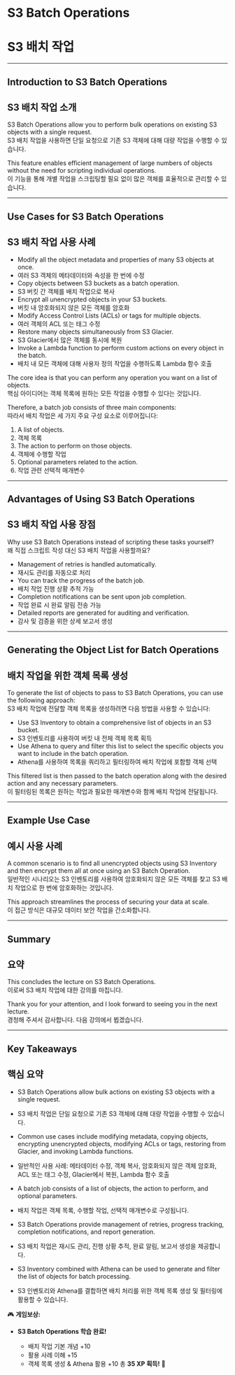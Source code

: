 # S3 Batch Operations  
# S3 배치 작업  

---

## Introduction to S3 Batch Operations  
## S3 배치 작업 소개  

S3 Batch Operations allow you to perform bulk operations on existing S3 objects with a single request.  
S3 배치 작업을 사용하면 단일 요청으로 기존 S3 객체에 대해 대량 작업을 수행할 수 있습니다.  

This feature enables efficient management of large numbers of objects without the need for scripting individual operations.  
이 기능을 통해 개별 작업을 스크립팅할 필요 없이 많은 객체를 효율적으로 관리할 수 있습니다.  

---

## Use Cases for S3 Batch Operations  
## S3 배치 작업 사용 사례  

- Modify all the object metadata and properties of many S3 objects at once.  
- 여러 S3 객체의 메타데이터와 속성을 한 번에 수정  
- Copy objects between S3 buckets as a batch operation.  
- S3 버킷 간 객체를 배치 작업으로 복사  
- Encrypt all unencrypted objects in your S3 buckets.  
- 버킷 내 암호화되지 않은 모든 객체를 암호화  
- Modify Access Control Lists (ACLs) or tags for multiple objects.  
- 여러 객체의 ACL 또는 태그 수정  
- Restore many objects simultaneously from S3 Glacier.  
- S3 Glacier에서 많은 객체를 동시에 복원  
- Invoke a Lambda function to perform custom actions on every object in the batch.  
- 배치 내 모든 객체에 대해 사용자 정의 작업을 수행하도록 Lambda 함수 호출  

The core idea is that you can perform any operation you want on a list of objects.  
핵심 아이디어는 객체 목록에 원하는 모든 작업을 수행할 수 있다는 것입니다.  

Therefore, a batch job consists of three main components:  
따라서 배치 작업은 세 가지 주요 구성 요소로 이루어집니다:  

1. A list of objects.  
1. 객체 목록  
2. The action to perform on those objects.  
2. 객체에 수행할 작업  
3. Optional parameters related to the action.  
3. 작업 관련 선택적 매개변수  

---

## Advantages of Using S3 Batch Operations  
## S3 배치 작업 사용 장점  

Why use S3 Batch Operations instead of scripting these tasks yourself?  
왜 직접 스크립트 작성 대신 S3 배치 작업을 사용할까요?  

- Management of retries is handled automatically.  
- 재시도 관리를 자동으로 처리  
- You can track the progress of the batch job.  
- 배치 작업 진행 상황 추적 가능  
- Completion notifications can be sent upon job completion.  
- 작업 완료 시 완료 알림 전송 가능  
- Detailed reports are generated for auditing and verification.  
- 감사 및 검증을 위한 상세 보고서 생성  

---

## Generating the Object List for Batch Operations  
## 배치 작업을 위한 객체 목록 생성  

To generate the list of objects to pass to S3 Batch Operations, you can use the following approach:  
S3 배치 작업에 전달할 객체 목록을 생성하려면 다음 방법을 사용할 수 있습니다:  

- Use S3 Inventory to obtain a comprehensive list of objects in an S3 bucket.  
- S3 인벤토리를 사용하여 버킷 내 전체 객체 목록 획득  
- Use Athena to query and filter this list to select the specific objects you want to include in the batch operation.  
- Athena를 사용하여 목록을 쿼리하고 필터링하여 배치 작업에 포함할 객체 선택  

This filtered list is then passed to the batch operation along with the desired action and any necessary parameters.  
이 필터링된 목록은 원하는 작업과 필요한 매개변수와 함께 배치 작업에 전달됩니다.  

---

## Example Use Case  
## 예시 사용 사례  

A common scenario is to find all unencrypted objects using S3 Inventory and then encrypt them all at once using an S3 Batch Operation.  
일반적인 시나리오는 S3 인벤토리를 사용하여 암호화되지 않은 모든 객체를 찾고 S3 배치 작업으로 한 번에 암호화하는 것입니다.  

This approach streamlines the process of securing your data at scale.  
이 접근 방식은 대규모 데이터 보안 작업을 간소화합니다.  

---

## Summary  
## 요약  

This concludes the lecture on S3 Batch Operations.  
이로써 S3 배치 작업에 대한 강의를 마칩니다.  

Thank you for your attention, and I look forward to seeing you in the next lecture.  
경청해 주셔서 감사합니다. 다음 강의에서 뵙겠습니다.  

---

## Key Takeaways  
## 핵심 요약  

- S3 Batch Operations allow bulk actions on existing S3 objects with a single request.  
- S3 배치 작업은 단일 요청으로 기존 S3 객체에 대해 대량 작업을 수행할 수 있습니다.  

- Common use cases include modifying metadata, copying objects, encrypting unencrypted objects, modifying ACLs or tags, restoring from Glacier, and invoking Lambda functions.  
- 일반적인 사용 사례: 메타데이터 수정, 객체 복사, 암호화되지 않은 객체 암호화, ACL 또는 태그 수정, Glacier에서 복원, Lambda 함수 호출  

- A batch job consists of a list of objects, the action to perform, and optional parameters.  
- 배치 작업은 객체 목록, 수행할 작업, 선택적 매개변수로 구성됩니다.  

- S3 Batch Operations provide management of retries, progress tracking, completion notifications, and report generation.  
- S3 배치 작업은 재시도 관리, 진행 상황 추적, 완료 알림, 보고서 생성을 제공합니다.  

- S3 Inventory combined with Athena can be used to generate and filter the list of objects for batch processing.  
- S3 인벤토리와 Athena를 결합하면 배치 처리를 위한 객체 목록 생성 및 필터링에 활용할 수 있습니다.  

🎮 **게임보상:**

* **S3 Batch Operations 학습 완료!**

  * 배치 작업 기본 개념 +10
  * 활용 사례 이해 +15
  * 객체 목록 생성 & Athena 활용 +10
    총 **35 XP 획득!** 🎉
